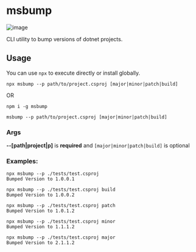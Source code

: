 # msbump

![image](https://user-images.githubusercontent.com/6932589/135706650-25dffc3b-ea0e-48b2-999c-2f88d55c6f9b.png)


CLI utility to bump versions of dotnet projects.


## Usage

You can use `npx` to execute directly or install globally. 

`npx msbump --p path/to/project.csproj [major|minor|patch|build]`

OR 

`npm i -g msbump`

`msbump --p path/to/project.csproj [major|minor|patch|build]`

### Args

<strong>--[path|project|p]</strong>  is <strong>required</strong> and `[major|minor|patch|build]` is optional

### Examples:

```
npx msbump --p ./tests/test.csproj
Bumped Version to 1.0.0.1

npx msbump --p ./tests/test.csproj build
Bumped Version to 1.0.0.2

npx msbump --p ./tests/test.csproj patch
Bumped Version to 1.0.1.2

npx msbump --p ./tests/test.csproj minor
Bumped Version to 1.1.1.2

npx msbump --p ./tests/test.csproj major
Bumped Version to 2.1.1.2
```
